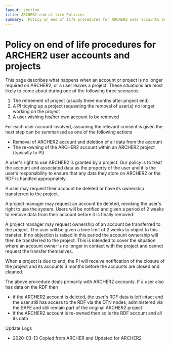 ```yaml
---
layout: section
title: ARCHER2 end of life Policies
summary:  Policy on end of life procedures for ARCHER2 user accounts and projects
---
```



# Policy on end of life procedures for ARCHER2 user accounts and projects

This page describes what happens when an account or project is no longer required on ARCHER2, or a user leaves a project. These situations are most likely to come about during one of the following three scenarios:

1.    The retirement of project (usually three months after project end)
1.    A PI tidying up a project requesting the removal of user(s) no longer working on the project
1.    A user wishing his/her own account to be removed

For each user account involved, assuming the relevant consent is given the next step can be summarised as one of the following actions

* Removal of ARCHER2 account and deletion of all data from the account
* The re-owning of the ARCHER2 account within an ARCHER2 project (typically to PI)

A user's right to use ARCHER2 is granted by a project. Our policy is to treat the account and associated data as the property of the user and it is the user's responsibility to ensure that any data they store on ARCHER2 or the RDF is handled appropriately.

A user may request their account be deleted or have its ownership transferred to the project.

A project manager may request an account be deleted, revoking the user's right to use the system. Users will be notified and given a period of 2 weeks to remove data from their account before it is finally removed.

A project manager may request ownership of an account be transferred to the project. The user will be given a time limit of 2 weeks to object to this transfer. If no objection is raised in this period the account ownership will then be transferred to the project. This is intended to cover the situation where an account owner is no longer in contact with the project and cannot request the transfer themselves.

When a project is due to end, the PI will receive notification of the closure of the project and its accounts 3 months before the accounts are closed and cleaned.

The above procedure deals primarily with ARCHER2 accounts. If a user also has data on the RDF then

*    if the ARCHER2 account is deleted, the user's RDF data is left intact and the user still has access to the RDF via the DTN nodes, administered via the SAFE and still remain part of the original ARCHER2 project
*    if the ARCHER2 account is re-owned then so is the RDF account and all its data


Update Logs

* 2020-03-13 Copied from ARCHER and Updated for ARCHER2